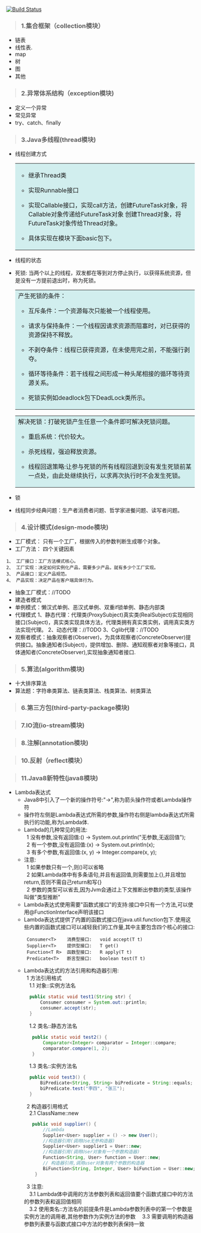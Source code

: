 [![Build Status](https://travis-ci.org/lmmmmmm/JavaBase.svg?branch=master)](https://travis-ci.org/lmmmmmm/JavaBase)

>  ### 1.集合框架（collection模块） 
   * 链表       
   * 线性表.
   * map
   * 树
   * 图
   * 其他
   
>  ### 2.异常体系结构（exception模块)  
   * 定义一个异常
   * 常见异常
   * try、catch、finally

>  ### 3.Java多线程(thread模块)
   * 线程创建方式
      <table><tr><td bgcolor=#D1EEEE>
      
        + 继承Thread类  
          
        + 实现Runnable接口
        
        + 实现Callable接口，实现call方法，创建FutureTask对象，将Callable对象传递给FutureTask对象
            创建Thread对象，将FutureTask对象传给Thread对象。
            
        + 具体实现在模块下面basic包下。 
      </td></tr></table>
   * 线程的状态
   * 死锁: 当两个以上的线程，双发都在等到对方停止执行，以获得系统资源，但是没有一方提前退出时，称为死锁。
        <table><tr><td bgcolor=#D1EEEE>
         产生死锁的条件：  
         
       + 互斥条件：一个资源每次只能被一个线程使用。  
         
       + 请求与保持条件：一个线程因请求资源而阻塞时，对已获得的资源保持不释放。
       
       + 不剥夺条件：线程已获得资源，在未使用完之前，不能强行剥夺。
           
       + 循环等待条件：若干线程之间形成一种头尾相接的循环等待资源关系。
       
       + 死锁实例如deadlock包下DeadLock类所示。
           
        </td></tr></table>
        
     <table><tr><td bgcolor=#D1EEEE>
        解决死锁：打破死锁产生任意一个条件即可解决死锁问题。
 
        +  重启系统：代价较大。
        
        +  杀死线程，强迫释放资源。
        
        +  线程回退策略:让参与死锁的所有线程回退到没有发生死锁前某一点处，由此处继续执行，以求再次执行时不会发生死锁。  
     </td></tr></table>
     
   * 锁
   
   * 线程同步经典问题：生产者消费者问题、哲学家进餐问题、读写者问题。
   
>  ### 4.设计模式(design-mode模块)
   * 工厂模式： 只有一个工厂，根据传入的参数判断生成哪个对象。
   * 工厂方法： 四个关键因素
   
    1、 工厂接口：工厂方法模式核心。
    2、 工厂实现：决定如何实例化产品，需要多少产品，就有多少个工厂实现。
    3、 产品接口：定义产品规范。
    4、 产品实现：决定产品在客户端具体行为。
   * 抽象工厂模式：//TODO 
   * 建造者模式
   * 单例模式：懒汉式单例、恶汉式单例、双重if锁单例、静态内部类
   * 代理模式
    1、静态代理：代理类(ProxySubject)真实类(RealSubject)实现相同接口(Subject)，真实类实现具体方法，代理类拥有真实类实例，调用真实类方法实现代理。
    2、动态代理：//TODO
    3、Cglib代理：//TODO
   * 观察者模式：抽象观察者(Observer)，为具体观察者(ConcreteObserver)提供接口。抽象通知者(Subject)，提供增加、删除、通知观察者对象等接口，具体通知者(ConcreteObserver),实现抽象通知者接口.
>  ### 5.算法(algorithm模块)
   * 十大排序算法
   * 算法题：字符串类算法、链表类算法、栈类算法、树类算法
   
>  ### 6.第三方包(third-party-package模块)
   

>  ### 7.IO流(io-stream模块)


>  ### 8.注解(annotation模块)


>  ### 10.反射（reflect模块）

>  ### 11.Java8新特性(java8模块)
   * Lambda表达式
        + Java8中引入了一个新的操作符号:"->",称为箭头操作符或者Lambda操作符
        + 操作符左侧是Lambda表达式所需的参数,操作符右侧是lambda表达式所需执行的功能,称为Lambda体.
        + Lambda的几种常见的用法:  
            &ensp;1 没有参数,没有返回值:() -> System.out.println("无参数,无返回值");  
            &ensp;2 有一个参数,没有返回值:(x) -> System.out.println(x);  
            &ensp;3 有多个参数,有返回值:(x, y) -> Integer.compare(x, y);  
        + 注意:  
            &ensp;1 如果参数只有一个,则()可以省略  
            &ensp;2 如果Lambda体中有多条语句,并且有返回值,则需要加上{},并且增加return,否则不需自己return和写{}  
            &ensp;2 参数的类型可以省去,因为Jvm会通过上下文推断出参数的类型,该操作叫做"类型推断"  
        + Lambda表达式使用需要"函数式接口"的支持:接口中只有一个方法,可以使用@FunctionInterface声明该接口  
        + Lambda表达式提供了内置的函数式接口在java.util.function包下.使用这些内置的函数式接口可以减轻我们的工作量,其中主要包含四个核心的接口:  
          ```text
           Consumer<T>    消费型接口:   void accept(T t)  
           Supplier<T>    提供型接口:   T get()  
           Function<T R>  函数型接口:   R apply(T t)  
           Predicate<T>   断言型接口:   boolean test(T t)  
            ```
        + Lambda表达式的方法引用和构造器引用:  
           &ensp;1 方法引用格式   
           &ensp;&ensp;1.1 对象::实例方法名  
            ```java
              public static void test1(String str) {
                  Consumer consumer = System.out::println;
                  consumer.accept(str);
              }
            ```  
           &ensp;&ensp;1.2 类名::静态方法名  
           ```java
              public static void test2() {
                  Comparator<Integer> comparator = Integer::compare;
                  comparator.compare(1, 2);
              }
           ```  
           &ensp;&ensp;1.3 类名::实例方法名  
           ```java
             public void test3() {
                 BiPredicate<String, String> biPredicate = String::equals;
                 biPredicate.test("李四", "张三");
             }
           ```  
           &ensp;2 构造器引用格式  
           &ensp;&ensp;2.1 ClassName::new
           ```java
              public void supplier() {
                  //Lambda
                  Supplier<User> supplier = () -> new User();
                  //构造器引用(调用Use无参构造器)
                  Supplier<User> supplier1 = User::new;
                  //构造器引用(调用User对象有一个参数构造器)
                  Function<String, User> function = User::new;
                  // 构造器引用,调用user对象有两个参数的构造器
                  BiFunction<String, Integer, User> biFunction = User::new;
               }
           ```  
           &ensp;3 注意:    
           &ensp;&ensp;3.1 Lambda体中调用的方法参数列表和返回值要个函数式接口中的方法的参数列表和返回值相同    
           &ensp;&ensp;3.2 使用类名::方法名的前提条件是Lambda参数列表中的第一个参数是实例方法的调用者,其他参数作为实例方法的参数
           &ensp;&ensp;3.3 需要调用的构造器参数列表要与函数式接口中方法的参数列表保持一致  